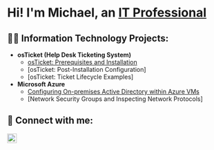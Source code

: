 <h1>Hi! I'm Michael, an <a href="https://www.linkedin.com/in/michaelmarshii/">IT Professional</a>

<h2>👨‍💻 Information Technology Projects:</h2>

- <b>osTicket (Help Desk Ticketing System)</b>
  - [osTicket: Prerequisites and Installation](https://github.com/michael-marsh/Algorithms-Practice)
  - [osTicket: Post-Installation Configuration]
  - [osTicket: Ticket Lifecycle Examples]
- <b>Microsoft Azure</b>
  - [Configuring On-premises Active Directory within Azure VMs](https://github.com/joshmadakor1/4chan-Image-Analysis-Middleware-C964)
  - [Network Security Groups and Inspecting Network Protocols]

<h2> 🤳 Connect with me:</h2>

[<img align="left" alt="JoshMadakor | LinkedIn" width="22px" src="https://cdn.jsdelivr.net/npm/simple-icons@v3/icons/linkedin.svg" />][linkedin]

[linkedin]: https://linkedin.com/in/michaelmarshii

